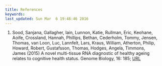 ```yaml
---
title: References
keywords: 
last_updated: Sun Mar  6 19:48:46 2016
---
```

 
1. Sood, Sanjana, Gallagher, Iain, Lunnon, Katie, Rullman, Eric, Keohane, Aoife, Crossland, Hannah, Phillips, Bethan, Cederholm, Tommy, Jensen, Thomas, van Loon, Luc, Lannfelt, Lars, Kraus, William, Atherton, Philip, Howard, Robert, Gustafsson, Thomas, Hodges, Angela, Timmons, James (2015) A novel multi-tissue RNA diagnostic of healthy ageing relates to cognitive health status. Genome Biology, 16: 185; [URL](http://genomebiology.com/2015/16/1/185)
